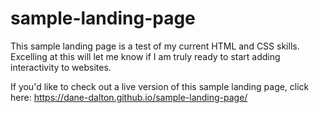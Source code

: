 # sample-landing-page
This sample landing page is a test of my current HTML and CSS skills. Excelling at this will let me know if I am truly ready to start adding interactivity to websites.

If you'd like to check out a live version of this sample landing page, click here: https://dane-dalton.github.io/sample-landing-page/
